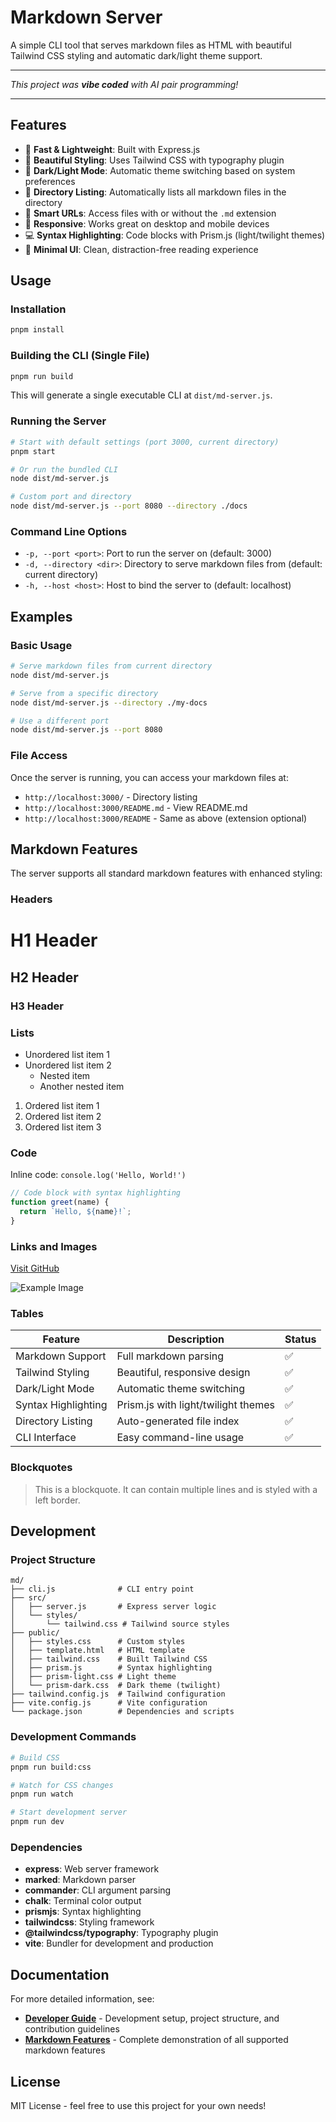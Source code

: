 # Markdown Server

A simple CLI tool that serves markdown files as HTML with beautiful Tailwind CSS styling and automatic dark/light theme support.

---

_This project was **vibe coded** with AI pair programming!_

---

## Features

- 🚀 **Fast & Lightweight**: Built with Express.js
- 🎨 **Beautiful Styling**: Uses Tailwind CSS with typography plugin
- 🌙 **Dark/Light Mode**: Automatic theme switching based on system preferences
- 📁 **Directory Listing**: Automatically lists all markdown files in the directory
- 🔗 **Smart URLs**: Access files with or without the `.md` extension
- 📱 **Responsive**: Works great on desktop and mobile devices
- 💻 **Syntax Highlighting**: Code blocks with Prism.js (light/twilight themes)
- 🎯 **Minimal UI**: Clean, distraction-free reading experience

## Usage

### Installation

```bash
pnpm install
```

### Building the CLI (Single File)

```bash
pnpm run build
```

This will generate a single executable CLI at `dist/md-server.js`.

### Running the Server

```bash
# Start with default settings (port 3000, current directory)
pnpm start

# Or run the bundled CLI
node dist/md-server.js

# Custom port and directory
node dist/md-server.js --port 8080 --directory ./docs
```

### Command Line Options

- `-p, --port <port>`: Port to run the server on (default: 3000)
- `-d, --directory <dir>`: Directory to serve markdown files from (default: current directory)
- `-h, --host <host>`: Host to bind the server to (default: localhost)

## Examples

### Basic Usage

```bash
# Serve markdown files from current directory
node dist/md-server.js

# Serve from a specific directory
node dist/md-server.js --directory ./my-docs

# Use a different port
node dist/md-server.js --port 8080
```

### File Access

Once the server is running, you can access your markdown files at:

- `http://localhost:3000/` - Directory listing
- `http://localhost:3000/README.md` - View README.md
- `http://localhost:3000/README` - Same as above (extension optional)

## Markdown Features

The server supports all standard markdown features with enhanced styling:

### Headers

# H1 Header
## H2 Header
### H3 Header

### Lists

- Unordered list item 1
- Unordered list item 2
  - Nested item
  - Another nested item

1. Ordered list item 1
2. Ordered list item 2
3. Ordered list item 3

### Code

Inline code: `console.log('Hello, World!')`

```javascript
// Code block with syntax highlighting
function greet(name) {
  return `Hello, ${name}!`;
}
```

### Links and Images

[Visit GitHub](https://github.com)

![Example Image](https://via.placeholder.com/300x200)

### Tables

| Feature | Description | Status |
|---------|-------------|--------|
| Markdown Support | Full markdown parsing | ✅ |
| Tailwind Styling | Beautiful, responsive design | ✅ |
| Dark/Light Mode | Automatic theme switching | ✅ |
| Syntax Highlighting | Prism.js with light/twilight themes | ✅ |
| Directory Listing | Auto-generated file index | ✅ |
| CLI Interface | Easy command-line usage | ✅ |

### Blockquotes

> This is a blockquote. It can contain multiple lines and is styled with a left border.

## Development

### Project Structure

```
md/
├── cli.js              # CLI entry point
├── src/
│   ├── server.js       # Express server logic
│   └── styles/
│       └── tailwind.css # Tailwind source styles
├── public/
│   ├── styles.css      # Custom styles
│   ├── template.html   # HTML template
│   ├── tailwind.css    # Built Tailwind CSS
│   ├── prism.js        # Syntax highlighting
│   ├── prism-light.css # Light theme
│   └── prism-dark.css  # Dark theme (twilight)
├── tailwind.config.js  # Tailwind configuration
├── vite.config.js      # Vite configuration
└── package.json        # Dependencies and scripts
```

### Development Commands

```bash
# Build CSS
pnpm run build:css

# Watch for CSS changes
pnpm run watch

# Start development server
pnpm run dev
```

### Dependencies

- **express**: Web server framework
- **marked**: Markdown parser
- **commander**: CLI argument parsing
- **chalk**: Terminal color output
- **prismjs**: Syntax highlighting
- **tailwindcss**: Styling framework
- **@tailwindcss/typography**: Typography plugin
- **vite**: Bundler for development and production

## Documentation

For more detailed information, see:

- **[Developer Guide](docs/DEVELOPER_GUIDE.md)** - Development setup, project structure, and contribution guidelines
- **[Markdown Features](docs/MARKDOWN_FEATURES.md)** - Complete demonstration of all supported markdown features

## License

MIT License - feel free to use this project for your own needs! 